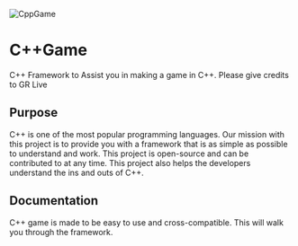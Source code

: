 ![CppGame](https://github.com/user-attachments/assets/0b99f79f-7562-4980-a7d2-7101e1c31605)
# C++Game
 C++ Framework to Assist you in making a game in C++.  Please give credits to GR Live
## Purpose
 C++ is one of the most popular programming languages. Our mission with this project is to provide you with a framework that is as simple as possible to understand and work. This project is open-source and can be contributed to at any time. This project also helps the developers understand the ins and outs of C++.
## Documentation
 C++ game is made to be easy to use and cross-compatible. This will walk you through the framework.
